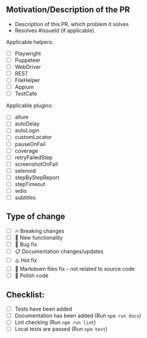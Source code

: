 ## Motivation/Description of the PR
- Description of this PR, which problem it solves
- Resolves #issueId (if applicable).

Applicable helpers:

- [ ] Playwright
- [ ] Puppeteer
- [ ] WebDriver
- [ ] REST
- [ ] FileHelper
- [ ] Appium
- [ ] TestCafe

Applicable plugins:

- [ ] allure
- [ ] autoDelay
- [ ] autoLogin
- [ ] customLocator
- [ ] pauseOnFail
- [ ] coverage
- [ ] retryFailedStep
- [ ] screenshotOnFail
- [ ] selenoid
- [ ] stepByStepReport
- [ ] stepTimeout
- [ ] wdio
- [ ] subtitles

## Type of change

- [ ] :fire: Breaking changes
- [ ] :rocket: New functionality
- [ ] :bug: Bug fix
- [ ] :clipboard: Documentation changes/updates
- [ ] :hotsprings: Hot fix
- [ ] :hammer: Markdown files fix - not related to source code
- [ ] :nail_care: Polish code

## Checklist:

- [ ] Tests have been added
- [ ] Documentation has been added (Run `npm run docs`)
- [ ] Lint checking (Run `npm run lint`)
- [ ] Local tests are passed (Run `npm test`)
